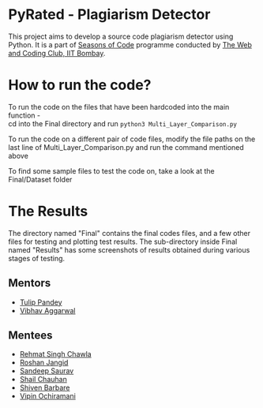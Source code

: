 # PyRated - Plagiarism Detector
This project aims to develop a source code plagiarism detector using Python. It is a part of [Seasons of Code](https://wncc-iitb.org/soc/) programme conducted by [The Web and Coding Club, IIT Bombay](https://wncc-iitb.org/).

# How to run the code?
To run the code on the files that have been hardcoded into the main function - <br>
cd into the Final directory and run `python3 Multi_Layer_Comparison.py` <br>

To run the code on a different pair of code files, modify the file paths on the last line of Multi_Layer_Comparison.py and run the command mentioned above <br>

To find some sample files to test the code on, take a look at the Final/Dataset folder <br>

# The Results
The directory named "Final" contains the final codes files, and a few other files for testing and plotting test results. The sub-directory inside Final named "Results" has some screenshots of results obtained during various stages of testing.

## Mentors
- [Tulip Pandey](https://github.com/tulip16)
- [Vibhav Aggarwal](https://github.com/vibhav011)

## Mentees
- [Rehmat Singh Chawla](https://github.com/R-Bread)
- [Roshan Jangid](https://github.com/aarjayy)
- [Sandeep Saurav](https://github.com/Sandeep10021)
- [Shail Chauhan](https://github.com/shailchauhann)
- [Shiven Barbare](https://github.com/bshiven01)
- [Vipin Ochiramani](https://github.com/Vipinochiramani73)
